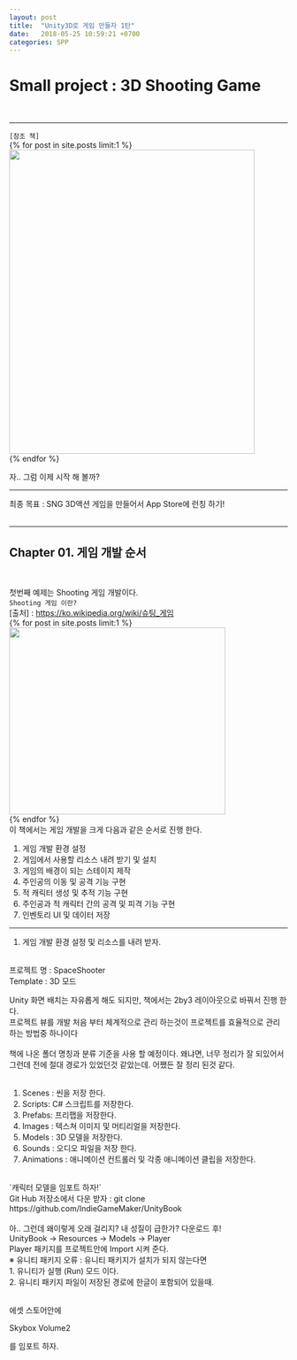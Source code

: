 ```yaml
---
layout: post
title:  "Unity3D로 게임 만들자 1탄"
date:   2018-05-25 10:59:21 +0700
categories: SPP
---
```

<h1> Small project : 3D Shooting Game </h1> <br>

---
`[참조 책]` <br>
{% for post in site.posts limit:1 %}
<img src="https://paypulse.github.io/assets/images/unityBook.png" width="444" height="550"/>  
{% endfor %}
<br>

자.. 그럼 이제 시작 해 볼까?

---
<div class="redFont"> 최종 목표 : SNG 3D액션 게임을 만들어서 App Store에 런칭 하기!
</div><br>

---
<h2>Chapter 01. 게임 개발 순서 </h2><br>

첫번째 예제는 Shooting 게임 개발이다. <br>
`Shooting 게임 이란?` <br>
[출처] : https://ko.wikipedia.org/wiki/슈팅_게임 <br>
{% for post in site.posts limit:1 %}
<img src="https://paypulse.github.io/assets/images/shootingEx1.png" width="391" height="338"/>  
{% endfor %}
<br>
이 책에서는 게임 개발을 크게 다음과 같은 순서로 진행 한다. <br>
1. 게임 개발 환경 설정 <br>
2. 게임에서 사용할 리소스 내려 받기 및 설치 <br>
3. 게임의 배경이 되는 스테이지 제작 <br>
4. 주인공의 이동 및 공격 기능 구현 <br>
5. 적 캐릭터 생성 및 추적 기능 구현 <br>
6. 주인공과 적 캐릭터 간의 공격 및 피격 기능 구현 <br>
7. 인벤토리 UI 및 데이터 저장 <br>

---
1. 게임 개발 환경 설정 및 리소스를 내려 받자. <br>
<br>
프로젝트 명 : SpaceShooter <br>
Template   : 3D 모드 <br>

Unity 화면 배치는 자유롭게 해도 되지만, 책에서는 2by3 레이아웃으로 바꿔서 진행 한다.<br>
프로젝트 뷰를 개발 처음 부터 체계적으로 관리 하는것이 프로젝트를 효율적으로 관리 하는 방법중 하나이다 <br>
<br>
책에 나온 폴더 명칭과 분류 기준을 사용 할 예정이다. 왜냐면, 너무 정리가 잘 되있어서 <br>
그런데 전에 절대 경로가 있었던것 같았는데. 어쨌든 잘 정리 된것 같다. <br>
<br>
01. Scenes : 씬을 저장 한다. <br>
02. Scripts: C# 스크립트를 저장한다. <br>
03. Prefabs: 프리팹을 저장한다. <br>
04. Images : 텍스쳐 이미지 및 머티리얼을 저장한다.<br>
05. Models : 3D 모델을 저장한다. <br>
06. Sounds : 오디오 파일을 저장 한다. <br>
07. Animations : 애니메이션 컨트롤러 및 각종 애니메이션 클립을 저장한다. <br>

<br>
`캐릭터 모델을 임포트 하자!` <br>
<div class="blueFont">Git Hub 저장소에서 다운 받자 :
 git clone https://github.com/IndieGameMaker/UnityBook
</div><br>
아.. 그런데 왜이렇게 오래 걸리지? 내 성질이 급한가? 다운로드 후! <br>
<div class="blueFont"> UnityBook  -> Resources -> Models -> Player
</div> Player 패키지를 프로젝트안에 Import 시켜 준다. <br>

<div class="redFont">
  ※ 유니티 패키지 오류 : 유니티 패키지가 설치가 되지 않는다면 <br>
  1. 유니티가 실행 (Run) 모드 이다.<br>
  2. 유니티 패키지 파일이 저장된 경로에 한글이 포함되어 있을때.
</div><br>

에셋 스토어안에 <div class="blueFont"> Skybox Volume2
</div>를 임포트 하자. <br>
